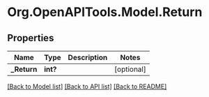 # Org.OpenAPITools.Model.Return
## Properties

Name | Type | Description | Notes
------------ | ------------- | ------------- | -------------
**_Return** | **int?** |  | [optional] 

[[Back to Model list]](../README.md#documentation-for-models) [[Back to API list]](../README.md#documentation-for-api-endpoints) [[Back to README]](../README.md)

